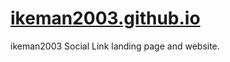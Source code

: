 # [ikeman2003.github.io](https://ikeman2003.github.io)
ikeman2003 Social Link landing page and website.
